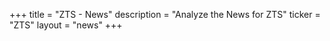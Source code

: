 +++
title = "ZTS - News"
description = "Analyze the News for ZTS"
ticker = "ZTS"
layout = "news"
+++

